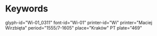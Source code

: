# Keywords
glyph-id="Wi-01_0311"
font-id="Wi-01"
printer-id="Wi"
printer="Maciej Wirzbięta"
period="1555/7-1605"
place="Kraków"
PT plate="469"
